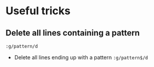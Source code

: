 # Useful tricks

## Delete all lines containing a pattern
```:g/pattern/d```
- Delete all lines ending up with a pattern
```:g/pattern$/d```

